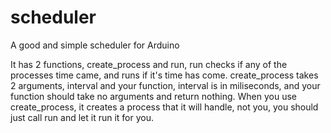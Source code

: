 # scheduler
A good and simple scheduler for Arduino

It has 2 functions, create_process and run, run checks if any of the processes time came, and runs if it's time has come.
create_process takes 2 arguments, interval and your function, interval is in miliseconds, and your function should take no arguments and return nothing.
When you use create_process, it creates a process that it will handle, not you, you should just call run and let it run it for you.
